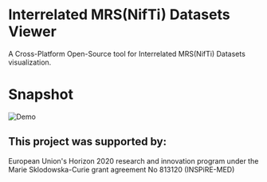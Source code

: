 # Interrelated MRS(NifTi) Datasets Viewer
A Cross-Platform Open-Source tool for Interrelated MRS(NifTi) Datasets visualization.
# Snapshot
![Demo](https://github.com/isi-nmr/IDV-Interrelated-2D-NMR-Datasets-Viewer/blob/standalone_dev/out/idv_edited.gif)
## This project was supported by:
European Union's Horizon 2020 research and innovation program under the Marie Sklodowska-Curie grant agreement No 813120 (INSPiRE-MED)
